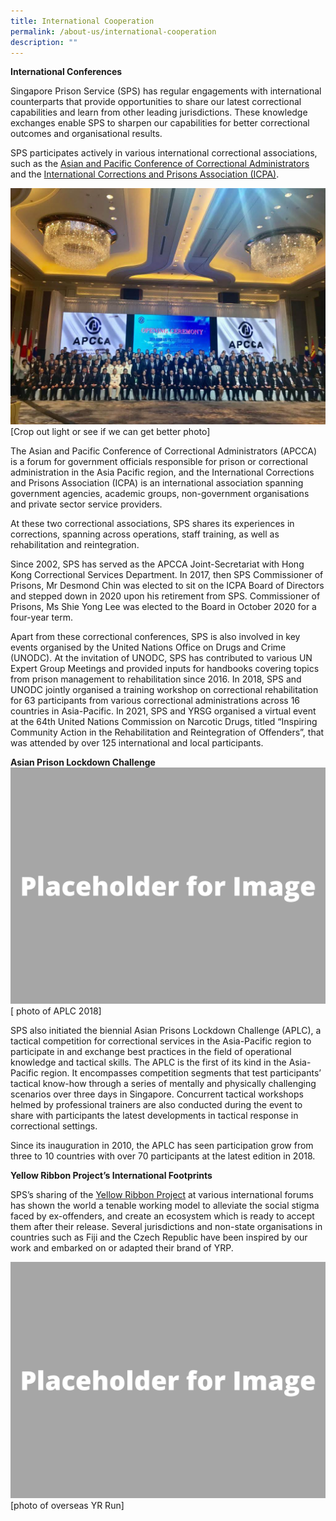 ```yaml
---
title: International Cooperation
permalink: /about-us/international-cooperation
description: ""
---
```

**International Conferences**

Singapore Prison Service (SPS) has regular engagements with international counterparts that provide opportunities to share our latest correctional capabilities and learn from other leading jurisdictions. These knowledge exchanges enable SPS to sharpen our capabilities for better correctional outcomes and organisational results. 

SPS participates actively in various international correctional associations, such as the [Asian and Pacific Conference of Correctional Administrators](http://www.apcca.org/) and the [International Corrections and Prisons Association (ICPA)](http://icpa.org/).

![](/images/About%20Us/APCCA.jpeg)
[Crop out light or see if we can get better photo]

The Asian and Pacific Conference of Correctional Administrators (APCCA) is a forum for government officials responsible for prison or correctional administration in the Asia Pacific region, and the International Corrections and Prisons Association (ICPA) is an international association spanning government agencies, academic groups, non-government organisations and private sector service providers.

At these two correctional associations, SPS shares its experiences in corrections, spanning across operations, staff training, as well as rehabilitation and reintegration.

Since 2002, SPS has served as the APCCA Joint-Secretariat with Hong Kong Correctional Services Department. In 2017, then SPS Commissioner of Prisons, Mr Desmond Chin was elected to sit on the ICPA Board of Directors and stepped down in 2020 upon his retirement from SPS. Commissioner of Prisons, Ms Shie Yong Lee was elected to the Board in October 2020 for a four-year term. 

Apart from these correctional conferences, SPS is also involved in key events organised by the United Nations Office on Drugs and Crime (UNODC). At the invitation of UNODC, SPS has contributed to various UN Expert Group Meetings and provided inputs for handbooks covering topics from prison management to rehabilitation since 2016. In 2018, SPS and UNODC jointly organised a training workshop on correctional rehabilitation for 63 participants from various correctional administrations across 16 countries in Asia-Pacific. In 2021, SPS and YRSG organised a virtual event at the 64th United Nations Commission on Narcotic Drugs, titled “Inspiring Community Action in the Rehabilitation and Reintegration of Offenders”, that was attended by over 125 international and local participants.

**Asian Prison Lockdown Challenge**
![](/images/Placeholder%20for%20Image.png)
[ photo of APLC 2018]

SPS also initiated the biennial Asian Prisons Lockdown Challenge (APLC), a tactical competition for correctional services in the Asia-Pacific region to participate in and exchange best practices in the field of operational knowledge and tactical skills. The APLC is the first of its kind in the Asia-Pacific region. It encompasses competition segments that test participants’ tactical know-how through a series of mentally and physically challenging scenarios over three days in Singapore. Concurrent tactical workshops helmed by professional trainers are also conducted during the event to share with participants the latest developments in tactical response in correctional settings. 

Since its inauguration in 2010, the APLC has seen participation grow from three to 10 countries with over 70 participants at the latest edition in 2018.

**Yellow Ribbon Project’s International Footprints**

SPS’s sharing of the [Yellow Ribbon Project](http://www.yellowribbon.org.sg/) at various international forums has shown the world a tenable working model to alleviate the social stigma faced by ex-offenders, and create an ecosystem which is ready to accept them after their release. Several jurisdictions and non-state organisations in countries such as Fiji and the Czech Republic have been inspired by our work and embarked on or adapted their brand of YRP.

![](/images/Placeholder%20for%20Image.png)
[photo of overseas YR Run]